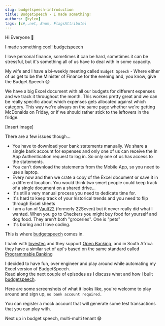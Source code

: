 ```yaml
---
slug: budgetspeech-introduction
title: BudgetSpeech - I made something!
authors: [kyleo]
tags: [c#,.net, Enum, FlagsAttribute]
---
```


Hi Everyone :wave:

I made something cool! [budgetspeech](https://budgetspeech.cloud)

I love personal finance, sometimes it can be hard, sometimes it can be stressful, but it's something all of us have to deal with in some capacity.

My wife and I have a bi-weekly meeting called `Budget Speech` - Where either of us get to be the Minister of Finance for the evening and, you know, give the Budget Speech :satisfied:

We have a big Excel document with all our budgets for different expenses and we track it throughout the month. This workes pretty great and we can be really specific about which expenses gets allocated against which category. This way we're always on the same page whether we're getting McDonalds on Friday, or if we should rather stick to the leftovers in the fridge.

[Insert image]

There are a few issues though...

- You have to download your bank statements manually. We share a single bank account for expenses and only one of us can receive the In App Authentication request to log in. So only one of us has access to the statements.
- You can't download the statements from the Mobile App, so you need to use a laptop.
- Every now and then we crate a copy of the Excel document or save it in a different location. You would think two ~~smart~~ people could keep track of a single document on a shared drive...
- It's still a very manual process you need to dedicate time for.
- It's hard to keep track of your historical trends and you need to flip through Excel sheets
- I am a fan of [Vault22](https://www.vault22.io/) (formerly 22Seven) but it never really did what I wanted. When you go to Checkers you might buy food for yourself and dog food. They aren't both "groceries". One is "pets"
- It's boring and I love coding.

This is where [budgetspeech](https://budgetspeech.cloud) comes in.

I bank with [Investec](https://www.investec.com/) and they support [Open Banking](https://www.investec.com/en_gb/welcome-to-investec/digital/open-banking.html), and in South Africa they have a similar set of api's based on the same standard called [Programmable Banking](https://www.investec.com/en_za/banking/tech-professionals/programmable-banking.html)

I decided to have fun, over engineer and play around while automating my Excel version of BudgetSpeech.  
Read along the next couple of episodes as I discuss what and how I built [budgetspeech](https://budgetspeech.cloud).

Here are some screenshots of what it looks like, you're welcome to play around and sign up, `no bank account required.`

You can register a mock account that will generate some test transactions that you can play with.

Next up in budget speech, multi-multi tenant :grin:
